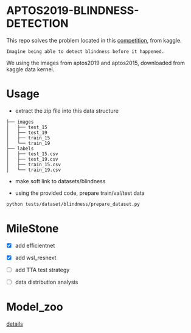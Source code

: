 # APTOS2019-BLINDNESS-DETECTION

This repo solves the problem located in this [competition](https://www.kaggle.com/c/aptos2019-blindness-detection), from kaggle.

`Imagine being able to detect blindness before it happened.`

We using the images from aptos2019 and aptos2015, downloaded from kaggle data kernel.

# Usage

- extract the zip file into this data structure

```
├── images
│   ├── test_15
│   ├── test_19
│   ├── train_15
│   └── train_19
├── labels
│   ├── test_15.csv
│   ├── test_19.csv
│   ├── train_15.csv
│   └── train_19.csv
```

- make soft link to datasets/blindness

- using the provided code, prepare train/val/test data

```sh
python tests/dataset/blindness/prepare_dataset.py
```

# MileStone

- [x] add efficientnet
- [x] add wsl_resnext
- [ ] add TTA test strategy
- [ ] data distribution analysis


# Model_zoo

[details](MODEL_ZOO.md)